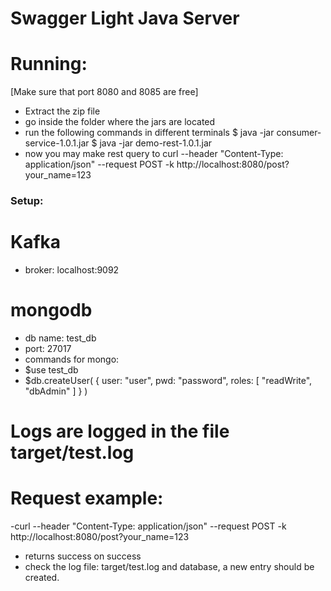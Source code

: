 # Swagger Light Java Server

# Running:
[Make sure that port 8080 and 8085 are free]
-   Extract the zip file
-   go inside the folder where the jars are located
-   run the following commands in different terminals
    $ java -jar consumer-service-1.0.1.jar
    $ java -jar demo-rest-1.0.1.jar
- now you may make rest query to
    curl --header "Content-Type: application/json"   --request POST -k   http://localhost:8080/post?your_name=123

### Setup:

# Kafka
-   broker: localhost:9092

# mongodb
-   db name: test_db
-   port: 27017
-   commands for mongo:
-   $use test_db
-   $db.createUser(
       {
         user: "user",
         pwd: "password",
         roles: [ "readWrite", "dbAdmin" ]
       }
    )

# Logs are logged in the file target/test.log

# Request example:
-curl --header "Content-Type: application/json"   --request POST -k   http://localhost:8080/post?your_name=123
-   returns success on success
-   check the log file: target/test.log and database, a new entry should be created.


